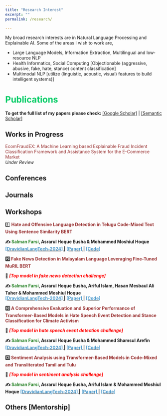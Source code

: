 ```yaml
---
title: "Research Interest"
excerpt: ""
permalink: /research/

---
```


My broad research interests are in Natural Language Processing and Explainable AI. Some of the areas I wish to work are,

 * Large Language Models, Information Extraction, Multilingual and low‐resource NLP
 * Health Informatics, Social Computing [Objectionable (aggressive, abusive, fake, hate, stance) content classification]
 * Multimodal NLP [utilize (linguistic, acoustic, visual) features to build intelligent systems)]
 
  
<!--
  ## <font color="#00cc66"> Research Statement </font>  
    Will write my research statement here.
  *<font color="#ff6633">Omar Sharif</font>*
-->

# <font color="#00cc66"> Publications </font> 

<b>To get the full list of my papers please check: </b>[[Google Scholar]](https://scholar.google.com/citations?user=lNmtUxsAAAAJ&hl=en) | [[Semantic Scholar]](https://www.semanticscholar.org/author/Salman-Farsi/2291362611)

## <font > Works in Progress </font> 

<font color="#993333">EcomFraudEX: A Machine Learning based Explainable Fraud Incident Classification Framework and Assistance System for the E-Commerce Market</font>     
*<font >Under Review</font>*  

## <font> Conferences </font> 
     
  
## <font > Journals </font>  


## <font > Workshops </font>

1️⃣ <b><font color="#993333">Hate and Offensive Language Detection in Telugu Code-Mixed Text Using Sentence Similarity BERT</font>

   ✍ <b><font color="#2d862d">Salman Farsi</font></b>, Asrarul Hoque Eusha & Mohammed Moshiul Hoque  
   [<font color="#4796C9"> [DravidianLangTech-2024] </font>](https://sites.google.com/view/dravidianlangtech-2024/) | [<font color="#4796C9">[Paper] </font>](https://aclanthology.org/2024.dravidianlangtech-1.32/) | [<font   color="#4796C9"> [Code] </font>](https://github.com/Salman1804102/HOLD-DravidianLangTech2024)  

2️⃣ <b><font color="#993333">Fake News Detection in Malayalam Language Leveraging Fine-Tuned MuRIL BERT</font>

   🥇 *<font color="#f00">[Top model in fake news detection challenge]</font>*

   ✍ <b><font color="#2d862d">Salman Farsi</font></b>, Asrarul Hoque Eusha, Ariful Islam, Hasan Mesbaul Ali Taher & Mohammed Moshiul Hoque   
   [<font color="#4796C9"> [DravidianLangTech-2024] </font>](https://sites.google.com/view/dravidianlangtech-2024/) | [<font color="#4796C9">[Paper] </font>](https://aclanthology.org/2024.dravidianlangtech-1.29/) | [<font   color="#4796C9"> [Code] </font>](https://github.com/Salman1804102/FakeNews-DravidianLangTech2024)  
  
3️⃣ <b><font color="#993333">A Comprehensive Evaluation and Superior Performance of Transformer-Based Models in Hate Speech Event Detection and Stance Classification for Climate Activism</font></b>

   🥇 *<font color="#f00">[Top model in hate speech event detection challenge]</font>*
   
   ✍ <b><font color="#2d862d">Salman Farsi</font></b>, Asrarul Hoque Eusha & Mohammed Shamsul Arefin 
   [<font color="#4796C9"> [DravidianLangTech-2024] </font>](https://sites.google.com/view/dravidianlangtech-2024/) | [<font color="#4796C9">[Paper] </font>](https://aclanthology.org/2024.case-1.20/) | [<font   color="#4796C9"> [Code] </font>](https://github.com/Salman1804102/CASE-2024)  
 

4️⃣ <b><font color="#993333">Sentiment Analysis using Transformer-Based Models in Code-Mixed and Transliterated Tamil and Tulu</font></b> 
   
   🥇 *<font color="#f00">[Top model in sentiment analysis challenge]</font>*
   
   ✍ <b><font color="#2d862d">Salman Farsi</font></b>, Asrarul Hoque Eusha, Ariful Islam & Mohammed Moshiul Hoque
   [<font color="#4796C9"> [DravidianLangTech-2024] </font>](https://sites.google.com/view/dravidianlangtech-2024/) | [<font color="#4796C9">[Paper] </font>](https://aclanthology.org/2024.dravidianlangtech-1.34/) | [<font   color="#4796C9"> [Code] </font>](https://github.com/Salman1804102/SentiMent-DravidianLangTech2024)  
  
  
## <font > Others [Mentorship] </font>



  
